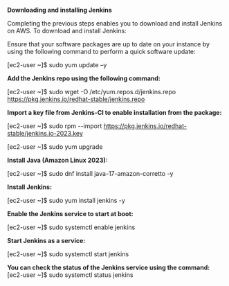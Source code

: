 
**Downloading and installing Jenkins**

Completing the previous steps enables you to download and install Jenkins on AWS. To download and install Jenkins:

Ensure that your software packages are up to date on your instance by using the following command to perform a quick software update:

[ec2-user ~]$ sudo yum update –y


**Add the Jenkins repo using the following command:**

[ec2-user ~]$ sudo wget -O /etc/yum.repos.d/jenkins.repo \
    https://pkg.jenkins.io/redhat-stable/jenkins.repo
    
    
**Import a key file from Jenkins-CI to enable installation from the package:**

[ec2-user ~]$ sudo rpm --import https://pkg.jenkins.io/redhat-stable/jenkins.io-2023.key

[ec2-user ~]$ sudo yum upgrade


**Install Java (Amazon Linux 2023):**

[ec2-user ~]$ sudo dnf install java-17-amazon-corretto -y


**Install Jenkins:**

[ec2-user ~]$ sudo yum install jenkins -y


**Enable the Jenkins service to start at boot:**

[ec2-user ~]$ sudo systemctl enable jenkins


**Start Jenkins as a service:**

[ec2-user ~]$ sudo systemctl start jenkins


**You can check the status of the Jenkins service using the command:**
[ec2-user ~]$ sudo systemctl status jenkins
